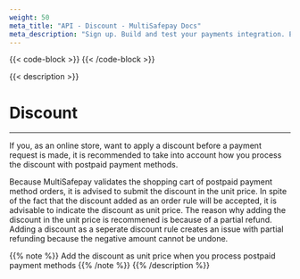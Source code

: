 ```yaml
---
weight: 50
meta_title: "API - Discount - MultiSafepay Docs"
meta_description: "Sign up. Build and test your payments integration. Explore our products and services. Use our API Reference, SDKs, and wrappers. Get support."
---
```

{{< code-block >}}
{{< /code-block >}}

{{< description >}}
# Discount
<hr class="separator">
If you, as an online store, want to apply a discount before a payment request is made, it is recommended to take into account how you process the discount with postpaid payment methods. 

Because MultiSafepay validates the shopping cart of postpaid payment method orders, it is advised to submit the discount in the unit price. In spite of the fact that the discount added as an order rule will be accepted, it is advisable to indicate the discount as unit price. The reason why adding the discount in the unit price is recommened is because of a partial refund. Adding a discount as a seperate discount rule creates an issue with partial refunding because the negative amount cannot be undone. 

{{% note %}} Add the discount as unit price when you process postpaid payment methods {{% /note %}}
{{% /description %}}